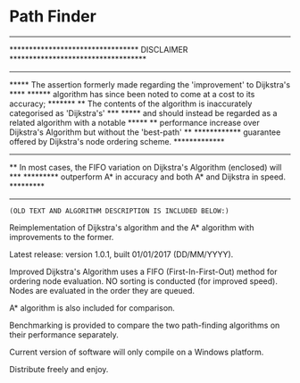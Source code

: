 # Path Finder

********************************************************************************
********************************* DISCLAIMER ***********************************
********************************************************************************
***** The assertion formerly made regarding the 'improvement' to Dijkstra's ****
****** algorithm has since been noted to come at a cost to its accuracy; *******
** The contents of the algorithm is inaccurately categorised as 'Dijkstra's' ***
***** and should instead be regarded as a related algorithm with a notable *****
** performance increase over Dijkstra's Algorithm but without the 'best-path' **
************ guarantee offered by Dijkstra's node ordering scheme. *************
********************************************************************************
** In most cases, the FIFO variation on Dijkstra's Algorithm (enclosed) will ***
********* outperform A* in accuracy and both A* and Dijkstra in speed. *********
********************************************************************************

    (OLD TEXT AND ALGORITHM DESCRIPTION IS INCLUDED BELOW:)

Reimplementation of Dijkstra's algorithm and the A* algorithm with improvements
to the former.

Latest release: version 1.0.1, built 01/01/2017 (DD/MM/YYYY).

Improved Dijkstra's Algorithm uses a FIFO (First-In-First-Out) method for
ordering node evaluation. NO sorting is conducted (for improved speed). Nodes
are evaluated in the order they are queued.

A* algorithm is also included for comparison.

Benchmarking is provided to compare the two path-finding algorithms on their
performance separately.

Current version of software will only compile on a Windows platform.

Distribute freely and enjoy.

